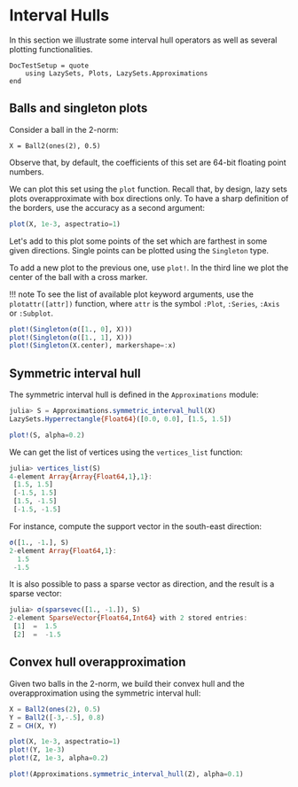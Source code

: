 # Interval Hulls

In this section we illustrate some interval hull operators
as well as several plotting functionalities.

```@meta
DocTestSetup = quote
    using LazySets, Plots, LazySets.Approximations
end
```

## Balls and singleton plots

Consider a ball in the 2-norm:

```@example
X = Ball2(ones(2), 0.5)
```
Observe that, by default, the coefficients of this set are 64-bit floating point
numbers.

We can plot this set using the `plot` function. Recall that, by design, lazy sets
plots overapproximate with box directions only. To have a sharp definition of the
borders, use the accuracy as a second argument:

```julia
plot(X, 1e-3, aspectratio=1)
```

Let's add to this plot some points of the set which are farthest in some given directions.
Single points can be plotted using the `Singleton` type.

To add a new plot to the previous one, use `plot!`. In the third line we plot the
center of the ball with a cross marker.

!!! note
    To see the list of available plot keyword arguments, use the `plotattr([attr])`
    function, where `attr` is the symbol `:Plot`, `:Series`, `:Axis` or `:Subplot`.

```julia
plot!(Singleton(σ([1., 0], X)))
plot!(Singleton(σ([1., 1], X)))
plot!(Singleton(X.center), markershape=:x)
```

## Symmetric interval hull

The symmetric interval hull is defined in the `Approximations` module:

```julia
julia> S = Approximations.symmetric_interval_hull(X)
LazySets.Hyperrectangle{Float64}([0.0, 0.0], [1.5, 1.5])
```

```julia
plot!(S, alpha=0.2)
```

We can get the list of vertices using the `vertices_list` function:

```julia
julia> vertices_list(S)
4-element Array{Array{Float64,1},1}:
 [1.5, 1.5]
 [-1.5, 1.5]
 [1.5, -1.5]
 [-1.5, -1.5]
```
 
For instance, compute the support vector in the south-east direction:
 
```julia
σ([1., -1.], S)
2-element Array{Float64,1}:
  1.5
 -1.5
 ```
 
 It is also possible to pass a sparse vector as direction, and the result is a
 sparse vector:
 
 ```julia
julia> σ(sparsevec([1., -1.]), S)
2-element SparseVector{Float64,Int64} with 2 stored entries:
  [1]  =  1.5
  [2]  =  -1.5
```

## Convex hull overapproximation

Given two balls in the 2-norm, we build their convex hull and the overapproximation
using the symmetric interval hull:

```julia
X = Ball2(ones(2), 0.5)
Y = Ball2([-3,-.5], 0.8)
Z = CH(X, Y)

plot(X, 1e-3, aspectratio=1)
plot!(Y, 1e-3)
plot!(Z, 1e-3, alpha=0.2)

plot!(Approximations.symmetric_interval_hull(Z), alpha=0.1)
```
